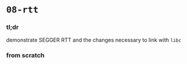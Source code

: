 # `08-rtt`

### tl;dr

demonstrate SEGGER RTT and the changes necessary to link with `libc`

### from scratch

